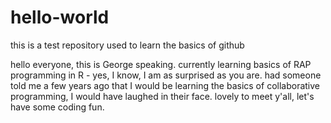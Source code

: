 # hello-world
this is a test repository used to learn the basics of github

hello everyone, this is George speaking. currently learning basics of RAP programming in R - yes, I know, I am as surprised as you are. had someone told me a few years ago that I would be learning the basics of collaborative programming, I would have laughed in their face. lovely to meet y'all, let's have some coding fun.

